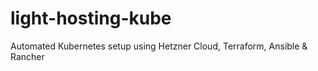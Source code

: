 # light-hosting-kube
Automated Kubernetes setup using Hetzner Cloud, Terraform, Ansible &amp; Rancher
